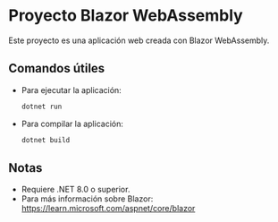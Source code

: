 # Proyecto Blazor WebAssembly

Este proyecto es una aplicación web creada con Blazor WebAssembly.

## Comandos útiles

- Para ejecutar la aplicación:
  ```powershell
  dotnet run
  ```
- Para compilar la aplicación:
  ```powershell
  dotnet build
  ```


## Notas
- Requiere .NET 8.0 o superior.
- Para más información sobre Blazor: https://learn.microsoft.com/aspnet/core/blazor
